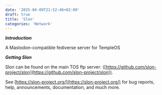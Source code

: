 ```yaml
---
date: '2025-04-09T21:52:46+02:00'
draft: true
title: 'Slon'
categories: 'Network'
---
```


***Introduction***

A Mastodon-compatible fediverse server for TempleOS

***Getting Slon***

Slon can be found on the main TOS ftp server: ([https://github.com/slon-project/slon](https://github.com/slon-project/slon)).

See [https://slon-project.org/](https://slon-project.org/) for bug reports,
help, announcements, documentation, and much more.


